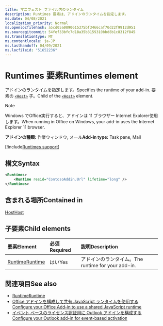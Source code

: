 ```yaml
---
title: マニフェスト ファイル内のランタイム
description: Runtimes 要素は、アドインのランタイムを指定します。
ms.date: 04/08/2021
localization_priority: Normal
ms.openlocfilehash: a5cd05a0890615375bf3466caf70d22f9912d951
ms.sourcegitcommit: 54fef33bfc7d18a35b3159310bbd8b1c8312f845
ms.translationtype: MT
ms.contentlocale: ja-JP
ms.lasthandoff: 04/09/2021
ms.locfileid: "51652236"
---
```

# <a name="runtimes-element"></a><span data-ttu-id="2139a-103">Runtimes 要素</span><span class="sxs-lookup"><span data-stu-id="2139a-103">Runtimes element</span></span>

<span data-ttu-id="2139a-104">アドインのランタイムを指定します。</span><span class="sxs-lookup"><span data-stu-id="2139a-104">Specifies the runtime of your add-in.</span></span> <span data-ttu-id="2139a-105">要素の [`<Host>`](host.md) 子。</span><span class="sxs-lookup"><span data-stu-id="2139a-105">Child of the [`<Host>`](host.md) element.</span></span>

> [!NOTE]
> <span data-ttu-id="2139a-106">Windows でOffice実行すると、アドインは 11 ブラウザー Internet Explorer使用します。</span><span class="sxs-lookup"><span data-stu-id="2139a-106">When running in Office on Windows, your add-in uses the Internet Explorer 11 browser.</span></span>

<span data-ttu-id="2139a-107">**アドインの種類:** 作業ウィンドウ, メール</span><span class="sxs-lookup"><span data-stu-id="2139a-107">**Add-in type:** Task pane, Mail</span></span>

[!include[Runtimes support](../../includes/runtimes-note.md)]

## <a name="syntax"></a><span data-ttu-id="2139a-108">構文</span><span class="sxs-lookup"><span data-stu-id="2139a-108">Syntax</span></span>

```XML
<Runtimes>
    <Runtime resid="ContosoAddin.Url" lifetime="long" />
</Runtimes>
```

## <a name="contained-in"></a><span data-ttu-id="2139a-109">含まれる場所</span><span class="sxs-lookup"><span data-stu-id="2139a-109">Contained in</span></span>

[<span data-ttu-id="2139a-110">Host</span><span class="sxs-lookup"><span data-stu-id="2139a-110">Host</span></span>](host.md)

## <a name="child-elements"></a><span data-ttu-id="2139a-111">子要素</span><span class="sxs-lookup"><span data-stu-id="2139a-111">Child elements</span></span>

|  <span data-ttu-id="2139a-112">要素</span><span class="sxs-lookup"><span data-stu-id="2139a-112">Element</span></span> |  <span data-ttu-id="2139a-113">必須</span><span class="sxs-lookup"><span data-stu-id="2139a-113">Required</span></span>  |  <span data-ttu-id="2139a-114">説明</span><span class="sxs-lookup"><span data-stu-id="2139a-114">Description</span></span>  |
|:-----|:-----|:-----|
| [<span data-ttu-id="2139a-115">Runtime</span><span class="sxs-lookup"><span data-stu-id="2139a-115">Runtime</span></span>](runtime.md) | <span data-ttu-id="2139a-116">はい</span><span class="sxs-lookup"><span data-stu-id="2139a-116">Yes</span></span> |  <span data-ttu-id="2139a-117">アドインのランタイム。</span><span class="sxs-lookup"><span data-stu-id="2139a-117">The runtime for your add-in.</span></span> |

## <a name="see-also"></a><span data-ttu-id="2139a-118">関連項目</span><span class="sxs-lookup"><span data-stu-id="2139a-118">See also</span></span>

- [<span data-ttu-id="2139a-119">Runtime</span><span class="sxs-lookup"><span data-stu-id="2139a-119">Runtime</span></span>](runtime.md)
- [<span data-ttu-id="2139a-120">Office アドインを構成して共有 JavaScript ランタイムを使用する</span><span class="sxs-lookup"><span data-stu-id="2139a-120">Configure your Office Add-in to use a shared JavaScript runtime</span></span>](../../develop/configure-your-add-in-to-use-a-shared-runtime.md)
- [<span data-ttu-id="2139a-121">イベント ベースのライセンス認証用に Outlook アドインを構成する</span><span class="sxs-lookup"><span data-stu-id="2139a-121">Configure your Outlook add-in for event-based activation</span></span>](../../outlook/autolaunch.md)
